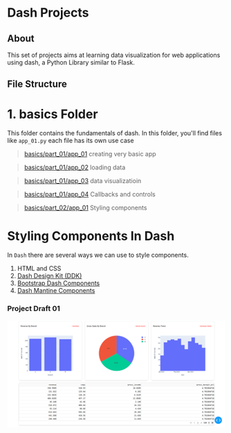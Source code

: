 # Dash Projects

## About

This set of projects aims at learning data visualization for web applications using dash, a Python Library similar to Flask.

## File Structure

# 1. basics Folder

This folder contains the fundamentals of dash. In this folder, you'll find files like `app_01.py` each file has its own use case

> [basics/part_01/app_01]() creating very basic app

> [basics/part_01/app_02]() loading data

> [basics/part_01/app_03]() data visualizatioin

> [basics/part_01/app_04]() Callbacks and controls

> [basics/part_02/app_01]() Styling components

# Styling Components In Dash

In `Dash` there are several ways we can use to style components.

1. HTML and CSS
2. [Dash Design Kit (DDK)](https://plotly.com/dash/design-kit/)
3. [Bootstrap Dash Components](https://dash-bootstrap-components.opensource.faculty.ai/docs/)
4. [Dash Mantine Components](https://www.dash-mantine-components.com/components/container)



### Project Draft 01

![draft_01](./images/draft_01.png)